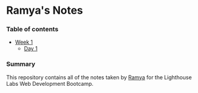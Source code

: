 # Ramya's Notes
### Table of contents
* [Week 1](lighthouse-web-notes/Week_1)
  * [Day 1](lighthouse-web-notes/Week_1/Day_1)
### Summary 
This repository contains all of the notes taken by [Ramya](https://github.com/ramya2507) for the Lighthouse Labs Web Development Bootcamp.